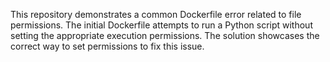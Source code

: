 This repository demonstrates a common Dockerfile error related to file permissions. The initial Dockerfile attempts to run a Python script without setting the appropriate execution permissions. The solution showcases the correct way to set permissions to fix this issue.
